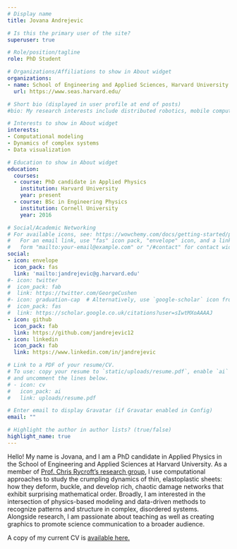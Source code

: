 ```yaml
---
# Display name
title: Jovana Andrejevic

# Is this the primary user of the site?
superuser: true

# Role/position/tagline
role: PhD Student

# Organizations/Affiliations to show in About widget
organizations:
- name: School of Engineering and Applied Sciences, Harvard University
  url: https://www.seas.harvard.edu/

# Short bio (displayed in user profile at end of posts)
#bio: My research interests include distributed robotics, mobile computing and programmable matter.

# Interests to show in About widget
interests:
- Computational modeling
- Dynamics of complex systems
- Data visualization

# Education to show in About widget
education:
  courses:
  - course: PhD candidate in Applied Physics
    institution: Harvard University
    year: present
  - course: BSc in Engineering Physics
    institution: Cornell University
    year: 2016

# Social/Academic Networking
# For available icons, see: https://wowchemy.com/docs/getting-started/page-builder/#icons
#   For an email link, use "fas" icon pack, "envelope" icon, and a link in the
#   form "mailto:your-email@example.com" or "/#contact" for contact widget.
social:
- icon: envelope
  icon_pack: fas
  link: 'mailto:jandrejevic@g.harvard.edu'
#- icon: twitter
#  icon_pack: fab
#  link: https://twitter.com/GeorgeCushen
#- icon: graduation-cap  # Alternatively, use `google-scholar` icon from `ai` icon pack
#  icon_pack: fas
#  link: https://scholar.google.co.uk/citations?user=sIwtMXoAAAAJ
- icon: github
  icon_pack: fab
  link: https://github.com/jandrejevic12
- icon: linkedin
  icon_pack: fab
  link: https://www.linkedin.com/in/jandrejevic

# Link to a PDF of your resume/CV.
# To use: copy your resume to `static/uploads/resume.pdf`, enable `ai` icons in `params.toml`, 
# and uncomment the lines below.
# - icon: cv
#   icon_pack: ai
#   link: uploads/resume.pdf

# Enter email to display Gravatar (if Gravatar enabled in Config)
email: ""

# Highlight the author in author lists? (true/false)
highlight_name: true
---
```

Hello! My name is Jovana, and I am a PhD candidate in Applied Physics in the School of Engineering and Applied Sciences at Harvard University. As a member of [Prof. Chris Rycroft’s research group](https://people.seas.harvard.edu/~chr/), I use computational approaches to study the crumpling dynamics of thin, elastoplastic sheets: how they deform, buckle, and develop rich, chaotic damage networks that exhibit surprising mathematical order. Broadly, I am interested in the intersection of physics-based modeling and data-driven methods to recognize patterns and structure in complex, disordered systems. Alongside research, I am passionate about teaching as well as creating graphics to promote science communication to a broader audience.

A copy of my current CV is [available here.](uploads/resume.pdf)

